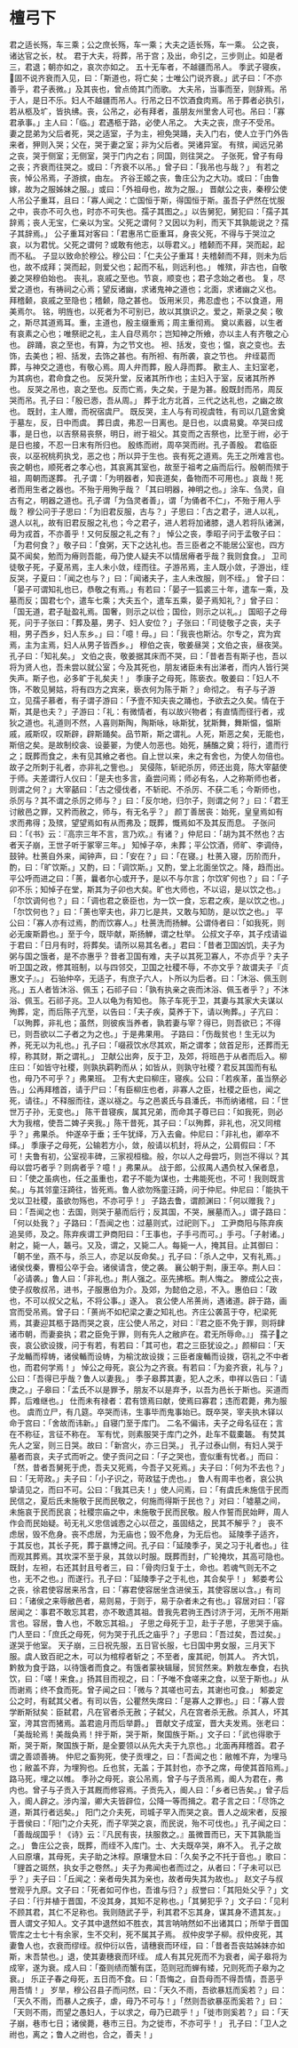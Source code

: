 # 檀弓下
君之适长殇，车三乘；公之庶长殇，车一乘；大夫之适长殇，车一乘。
公之丧，诸达官之长，杖。
君于大夫，将葬，吊于宫；及出，命引之，三步则止。如是者三，君退；朝亦如之，哀次亦如之。
五十无车者，不越疆而吊人。
季武子寝疾，𫊸固不说齐衰而入见，曰：「斯道也，将亡矣；士唯公门说齐衰。」武子曰：「不亦善乎，君子表微。」及其丧也，曾点倚其门而歌。
大夫吊，当事而至，则辞焉。吊于人，是日不乐。妇人不越疆而吊人。行吊之日不饮酒食肉焉。吊于葬者必执引，若从柩及圹，皆执绋。丧，公吊之，必有拜者，虽朋友州里舍人可也。吊曰：「寡君承事。」主人曰：「临。」君遇柩于路，必使人吊之。
大夫之丧，庶子不受吊。
妻之昆弟为父后者死，哭之适室，子为主，袒免哭踊，夫入门右，使人立于门外告来者，狎则入哭；父在，哭于妻之室；非为父后者。哭诸异室。
有殡，闻远兄弟之丧，哭于侧室；无侧室，哭于门内之右；同国，则往哭之。
子张死，曾子有母之丧；齐衰而往哭之。或曰：「齐衰不以吊。」曾子曰：「我吊也与哉？」
有若之丧，悼公吊焉，子游摈，由左。
齐谷王姬之丧，鲁庄公为之大功。或曰：「由鲁嫁，故为之服姊妹之服。」或曰：「外祖母也，故为之服。」
晋献公之丧，秦穆公使人吊公子重耳，且曰：「寡人闻之：亡国恒于斯，得国恒于斯。虽吾子俨然在忧服之中，丧亦不可久也，时亦不可失也。孺子其图之。」以告舅犯，舅犯曰：「孺子其辞焉；丧人无宝，仁亲以为宝。父死之谓何？又因以为利，而天下其孰能说之？孺子其辞焉。」
公子重耳对客曰：「君惠吊亡臣重耳，身丧父死，不得与于哭泣之哀，以为君忧。父死之谓何？或敢有他志，以辱君义。」稽颡而不拜，哭而起，起而不私。
子显以致命於穆公。穆公曰：「仁夫公子重耳！夫稽颡而不拜，则未为后也，故不成拜；哭而起，则爱父也；起而不私，则远利也。」
帷殡，非古也，自敬姜之哭穆伯始也。
丧礼，哀戚之至也。节哀，顺变也；君子念始之者也。
复，尽爱之道也，有祷祠之心焉；望反诸幽，求诸鬼神之道也；北面，求诸幽之义也。
拜稽颡，哀戚之至隐也；稽颡，隐之甚也。
饭用米贝，弗忍虚也；不以食道，用美焉尔。
铭，明旌也，以死者为不可别已，故以其旗识之。爱之，斯录之矣；敬之，斯尽其道焉耳。重，主道也，殷主缀重焉；周主重彻焉。
奠以素器，以生者有哀素之心也；唯祭祀之礼，主人自尽焉尔；岂知神之所飨，亦以主人有齐敬之心也。
辟踊，哀之至也，有算，为之节文也。
袒、括发，变也；愠，哀之变也。去饰，去美也；袒、括发，去饰之甚也。有所袒、有所袭，哀之节也。
弁绖葛而葬，与神交之道也，有敬心焉。周人弁而葬，殷人冔而葬。
歠主人、主妇室老，为其病也，君命食之也。
反哭升堂，反诸其所作也；主妇入于室，反诸其所养也。
反哭之吊也，哀之至也。反而亡焉，失之矣，于是为甚。殷既封而吊，周反哭而吊。孔子曰：「殷已悫，吾从周。」
葬于北方北首，三代之达礼也，之幽之故也。
既封，主人赠，而祝宿虞尸。
既反哭，主人与有司视虞牲，有司以几筵舍奠于墓左，反，日中而虞。
葬日虞，弗忍一日离也。是日也，以虞易奠。卒哭曰成事，是日也，以吉祭易丧祭，明日，祔于祖父。其变而之吉祭也，比至于祔，必于是日也接，不忍一日末有所归也。
殷练而祔，周卒哭而祔。孔子善殷。
君临臣丧，以巫祝桃茢执戈，恶之也；所以异于生也。丧有死之道焉。先王之所难言也。
丧之朝也，顺死者之孝心也，其哀离其室也，故至于祖考之庙而后行。殷朝而殡于祖，周朝而遂葬。
孔子谓：「为明器者，知丧道矣，备物而不可用也。」哀哉！死者而用生者之器也。不殆于用殉乎哉？「其曰明器，神明之也。」涂车、刍灵，自古有之，明器之道也。孔子谓「为刍灵者善」，谓「为俑者不仁」，不殆于用人乎哉？
穆公问于子思曰：「为旧君反服，古与？」子思曰：「古之君子，进人以礼，退人以礼，故有旧君反服之礼也；今之君子，进人若将加诸膝，退人若将队诸渊，毋为戎首，不亦善乎！又何反服之礼之有？」
悼公之丧，季昭子问于孟敬子曰：「为君何食？」敬子曰：「食粥，天下之达礼也。吾三臣者之不能居公室也，四方莫不闻矣，勉而为瘠则吾能，毋乃使人疑夫不以情居瘠者乎哉？我则食食。」
卫司徒敬子死，子夏吊焉，主人未小敛，绖而往。子游吊焉，主人既小敛，子游出，绖反哭，子夏曰：「闻之也与？」曰：「闻诸夫子，主人未改服，则不绖。」
曾子曰：「晏子可谓知礼也已，恭敬之有焉。」有若曰：「晏子一狐裘三十年，遣车一乘，及墓而反；国君七个，遣车七乘；大夫五个，遣车五乘，晏子焉知礼？」曾子曰：「国无道，君子耻盈礼焉。国奢，则示之以俭；国俭，则示之以礼。」
国昭子之母死，问于子张曰：「葬及墓，男子、妇人安位？」子张曰：「司徒敬子之丧，夫子相，男子西乡，妇人东乡。」曰：「噫！毋。」曰：「我丧也斯沾。尔专之，宾为宾焉，主为主焉，妇人从男子皆西乡。」
穆伯之丧，敬姜昼哭；文伯之丧，昼夜哭。孔子曰：「知礼矣。」
文伯之丧，敬姜据其床而不哭，曰：「昔者吾有斯子也，吾以将为贤人也，吾未尝以就公室；今及其死也，朋友诸臣未有出涕者，而内人皆行哭失声。斯子也，必多旷于礼矣夫！」
季康子之母死，陈亵衣。敬姜曰：「妇人不饰，不敢见舅姑，将有四方之宾来，亵衣何为陈于斯？」命彻之。
有子与子游立，见孺子慕者，有子谓子游曰：「予壹不知夫丧之踊也，予欲去之久矣。情在于斯，其是也夫？」子游曰：「礼：有微情者，有以故兴物者；有直情而径行者，戎狄之道也。礼道则不然，人喜则斯陶，陶斯咏，咏斯犹，犹斯舞，舞斯愠，愠斯戚，戚斯叹，叹斯辟，辟斯踊矣。品节斯，斯之谓礼。人死，斯恶之矣，无能也，斯倍之矣。是故制绞衾、设蒌翣，为使人勿恶也。始死，脯醢之奠；将行，遣而行之；既葬而食之，未有见其飨之者也。自上世以来，未之有舍也，为使人勿倍也。故子之所刺于礼者，亦非礼之訾也。」
吴侵陈，斩祀杀厉，师还出竟，陈大宰嚭使于师。夫差谓行人仪曰：「是夫也多言，盍尝问焉；师必有名，人之称斯师也者，则谓之何？」大宰嚭曰：「古之侵伐者，不斩祀、不杀厉、不获二毛；今斯师也，杀厉与？其不谓之杀厉之师与？」曰：「反尔地，归尔子，则谓之何？」曰：「君王讨敝邑之罪，又矜而赦之，师与，有无名乎？」
颜丁善居丧：始死，皇皇焉如有求而弗得；及殡，望望焉如有从而弗及；既葬，慨焉如不及其反而息。
子张问曰：「《书》云：『高宗三年不言，言乃欢。』有诸？」仲尼曰：「胡为其不然也？古者天子崩，王世子听于冢宰三年。」
知悼子卒，未葬；平公饮酒，师旷、李调侍，鼓钟。杜蒉自外来，闻钟声，曰：「安在？」曰：「在寝。」杜蒉入寝，历阶而升，酌，曰：「旷饮斯。」又酌，曰：「调饮斯。」又酌，堂上北面坐饮之。降，趋而出。平公呼而进之曰：「蒉，曩者尔心或开予，是以不与尔言；尔饮旷何也？」曰：「子卯不乐；知悼子在堂，斯其为子卯也大矣。旷也大师也，不以诏，是以饮之也。」
「尔饮调何也？」曰：「调也君之亵臣也，为一饮一食，忘君之疾，是以饮之也。」
「尔饮何也？」曰：「蒉也宰夫也，非刀匕是共，又敢与知防，是以饮之也。」
平公曰：「寡人亦有过焉，酌而饮寡人。」杜蒉洗而扬觯。公谓侍者曰：「如我死，则必无废斯爵也。」至于今，既毕献，斯扬觯，谓之杜举。
公叔文子卒，其子戍请谥于君曰：「日月有时，将葬矣。请所以易其名者。」君曰：「昔者卫国凶饥，夫子为粥与国之饿者，是不亦惠乎？昔者卫国有难，夫子以其死卫寡人，不亦贞乎？夫子听卫国之政，修其班制，以与四邻交，卫国之社稷不辱，不亦文乎？故谓夫子『贞惠文子』。」
石骀仲卒，无适子，有庶子六人，卜所以为后者。曰：「沐浴、佩玉则兆。」五人者皆沐浴、佩玉；石祁子曰：「孰有执亲之丧而沐浴、佩玉者乎？」不沐浴、佩玉。石祁子兆。卫人以龟为有知也。
陈子车死于卫，其妻与其家大夫谋以殉葬，定，而后陈子亢至，以告曰：「夫子疾，莫养于下，请以殉葬。」子亢曰：「以殉葬，非礼也；虽然，则彼疾当养者，孰若妻与宰？得已，则吾欲已；不得已，则吾欲以二子者之为之也。」于是弗果用。
子路曰：「伤哉贫也！生无以为养，死无以为礼也。」孔子曰：「啜菽饮水尽其欢，斯之谓孝；敛首足形，还葬而无椁，称其财，斯之谓礼。」
卫献公出奔，反于卫，及郊，将班邑于从者而后入。柳庄曰：「如皆守社稷，则孰执羁靮而从；如皆从，则孰守社稷？君反其国而有私也，毋乃不可乎？」弗果班。
卫有大史曰柳庄，寝疾。公曰：「若疾革，虽当祭必告。」公再拜稽首，请于尸曰：「有臣柳庄也者，非寡人之臣，社稷之臣也，闻之死，请往。」不释服而往，遂以襚之。与之邑裘氏与县潘氏，书而纳诸棺，曰：「世世万子孙，无变也。」
陈干昔寝疾，属其兄弟，而命其子尊已曰：「如我死，则必大为我棺，使吾二婢子夹我。」陈干昔死，其子曰：「以殉葬，非礼也，况又同棺乎？」弗果杀。
仲遂卒于垂；壬午犹绎，万入去龠。仲尼曰：「非礼也，卿卒不绎。」
季康子之母死，公输若方小，敛，般请以机封，将从之，公肩假曰：「不可！夫鲁有初，公室视丰碑，三家视桓楹。般，尔以人之母尝巧，则岂不得以？其母以尝巧者乎？则病者乎？噫！」弗果从。
战于郎，公叔禺人遇负杖入保者息，曰：「使之虽病也，任之虽重也，君子不能为谋也，士弗能死也，不可！我则既言矣。」与其邻童汪踦往，皆死焉。鲁人欲勿殇童汪踦，问于仲尼。仲尼曰：「能执干戈以卫社稷，虽欲勿殇也，不亦可乎！」
子路去鲁，谓颜渊曰：「何以赠我？」曰：「吾闻之也：去国，则哭于墓而后行；反其国，不哭，展墓而入。」谓子路曰：「何以处我？」子路曰：「吾闻之也：过墓则式，过祀则下。」
工尹商阳与陈弃疾追吴师，及之。陈弃疾谓工尹商阳曰：「王事也，子手弓而可。」手弓。「子射诸。」射之，毙一人，韔弓。又及，谓之，又毙二人。每毙一人，掩其目。止其御曰：「朝不坐，燕不与，杀三人，亦足以反命矣。」孔子曰：「杀人之中，又有礼焉。」
诸侯伐秦，曹桓公卒于会。诸侯请含，使之袭。
襄公朝于荆，康王卒。荆人曰：「必请袭。」鲁人曰：「非礼也。」荆人强之。巫先拂柩。荆人悔之。
滕成公之丧，使子叔敬叔吊，进书，子服惠伯为介。及郊，为懿伯之忌，不入。惠伯曰：「政也，不可以叔父之私，不将公事。」遂入。
哀公使人吊蒉尚，遇诸道。辟于路，画宫而受吊焉。曾子曰：「蒉尚不如杞梁之妻之知礼也。齐庄公袭莒于夺，杞梁死焉，其妻迎其柩于路而哭之哀，庄公使人吊之，对曰：『君之臣不免于罪，则将肆诸市朝，而妻妾执；君之臣免于罪，则有先人之敝庐在。君无所辱命。』」
孺子𪏆之丧，哀公欲设拨，问于有若，有若曰：「其可也，君之三臣犹设之。」颜柳曰：「天子龙輴而椁帱，诸侯輴而设帱，为榆沈故设拨；三臣者废輴而设拨，窃礼之不中者也，而君何学焉！」
悼公之母死，哀公为之齐衰。有若曰：「为妾齐衰，礼与？」公曰：「吾得已乎哉？鲁人以妻我。」
季子皋葬其妻，犯人之禾，申祥以告曰：「请庚之。」子皋曰：「孟氏不以是罪予，朋友不以是弃予，以吾为邑长于斯也。买道而葬，后难继也。」
仕而未有禄者：君有馈焉曰献，使焉曰寡君；违而君薨，弗为服也。
虞而立尸，有几筵。卒哭而讳，生事毕而鬼事始已。既卒哭，宰夫执木铎以命于宫曰：「舍故而讳新。」自寝门至于库门。
二名不偏讳，夫子之母名征在；言在不称征，言征不称在。
军有忧，则素服哭于库门之外，赴车不载橐韔。
有焚其先人之室，则三日哭。故曰：「新宫火，亦三日哭。」
孔子过泰山侧，有妇人哭于墓者而哀，夫子式而听之。使子贡问之曰：「子之哭也，壹似重有忧者。」而曰：「然，昔者吾舅死于虎，吾夫又死焉，今吾子又死焉。」夫子曰：「何为不去也？」曰：「无苛政。」夫子曰：「小子识之，苛政猛于虎也。」
鲁人有周丰也者，哀公执挚请见之，而曰不可。公曰：「我其已夫！」使人问焉，曰：「有虞氏未施信于民而民信之，夏后氏未施敬于民而民敬之，何施而得斯于民也？」对曰：「墟墓之间，未施哀于民而民哀；社稷宗庙之中，未施敬于民而民敬。殷人作誓而民始畔，周人作会而民始疑。茍无礼义忠信诚悫之心以莅之，虽固结之，民其不解乎？」
丧不虑居，毁不危身。丧不虑居，为无庙也；毁不危身，为无后也。
延陵季子适齐，于其反也，其长子死，葬于嬴博之间。孔子曰：「延陵季子，吴之习于礼者也。」往而观其葬焉。其坎深不至于泉，其敛以时服。既葬而封，广轮掩坎，其高可隐也。既封，左袒，右还其封且号者三，曰：「骨肉归复于土，命也。若魂气则无不之也，无不之也。」而遂行。孔子曰：「延陵季子之于礼也，其合矣乎！」
邾娄考公之丧，徐君使容居来吊含，曰：「寡君使容居坐含进侯玉，其使容居以含。」有司曰：「诸侯之来辱敝邑者，易则易，于则于，易于杂者未之有也。」容居对曰：「容居闻之：事君不敢忘其君，亦不敢遗其祖。昔我先君驹王西讨济于河，无所不用斯言也。容居，鲁人也，不敢忘其祖。」
子思之母死于卫，赴于子思，子思哭于庙。门人至曰：「庶氏之母死，何为哭于孔氏之庙乎？」子思曰：「吾过矣，吾过矣。」遂哭于他室。
天子崩，三日祝先服，五日官长服，七日国中男女服，三月天下服。虞人致百祀之木，可以为棺椁者斩之；不至者，废其祀，刎其人。
齐大饥，黔敖为食于路，以待饿者而食之。有饿者蒙袂辑屦，贸贸然来。黔敖左奉食，右执饮，曰：「嗟！来食。」扬其目而视之，曰：「予唯不食嗟来之食，以至于斯也。」从而谢焉；终不食而死。曾子闻之曰：「微与？其嗟也可去，其谢也可食。」
邾娄定公之时，有弑其父者。有司以告，公瞿然失席曰：「是寡人之罪也。」曰：「寡人尝学断斯狱矣：臣弑君，凡在官者杀无赦；子弑父，凡在宫者杀无赦。杀其人，坏其室，洿其宫而猪焉。盖君逾月而后举爵。」
晋献文子成室，晋大夫发焉。张老曰：「美哉轮焉！美哉奂焉！拌于斯，哭于斯，聚国族于斯。」文子曰：「武也得歌于斯，哭于斯，聚国族于斯，是全要领以从先大夫于九京也。」北面再拜稽首。君子谓之善颂善祷。
仲尼之畜狗死，使子贡埋之，曰：「吾闻之也：敝帷不弃，为埋马也；敝盖不弃，为埋狗也。丘也贫，无盖；于其封也，亦予之席，毋使其首陷焉。」路马死，埋之以帷。
季孙之母死，哀公吊焉，曾子与子贡吊焉，阍人为君在，弗内也。曾子与子贡入于其厩而修容焉。子贡先入，阍人曰：「乡者已告矣。」曾子后入，阍人辟之。涉内溜，卿大夫皆辟位，公降一等而揖之。君子言之曰：「尽饰之道，斯其行者远矣。」
阳门之介夫死，司城子罕入而哭之哀。晋人之觇宋者，反报于晋侯曰：「阳门之介夫死，而子罕哭之哀，而民说，殆不可伐也。」孔子闻之曰：「善哉觇国乎！《诗》云：『凡民有丧，扶服救之。』虽微晋而已，天下其孰能当之。」
鲁庄公之丧，既葬，而绖不入库门。士、大夫既卒哭，麻不入。
孔子之故人曰原壤，其母死，夫子助之沐椁。原壤登木曰：「久矣予之不托于音也。」歌曰：「貍首之斑然，执女手之卷然。」夫子为弗闻也者而过之，从者曰：「子未可以已乎？」夫子曰：「丘闻之：亲者毋失其为亲也，故者毋失其为故也。」
赵文子与叔誉观乎九原。文子曰：「死者如可作也，吾谁与归？」叔誉曰：「其阳处父乎？」文子曰：「行并植于晋国，不没其身，其知不足称也。」「其舅犯乎？」文子曰：「见利不顾其君，其仁不足称也。我则随武子乎，利其君不忘其身，谋其身不遗其友。」晋人谓文子知人。文子其中退然如不胜衣，其言呐呐然如不出诸其口；所举于晋国管库之士七十有余家，生不交利，死不属其子焉。
叔仲皮学子柳。叔仲皮死，其妻鲁人也，衣衰而缪绖。叔仲衍以告，请穗衰而环绖，曰：「昔者吾丧姑姊妹亦如斯，末吾禁也。」退，使其妻穗衰而环绖。
成人有其兄死而不为衰者，闻子皋将为成宰，遂为衰。成人曰：「蚕则绩而蟹有匡，范则冠而蝉有緌，兄则死而子皋为之衰。」
乐正子春之母死，五日而不食。曰：「吾悔之，自吾母而不得吾情，吾恶乎用吾情！」
岁旱，穆公召县子而问然，曰：「天久不雨，吾欲暴尪而奚若？」曰：「天久不雨，而暴人之疾子，虐，毋乃不可与！」「然则吾欲暴巫而奚若？」曰：「天则不雨，而望之愚妇人，于以求之，毋乃已疏乎！」「徙市则奚若？」曰：「天子崩，巷市七日；诸侯薨，巷市三日。为之徙市，不亦可乎！」
孔子曰：「卫人之祔也，离之；鲁人之祔也，合之，善夫！」
